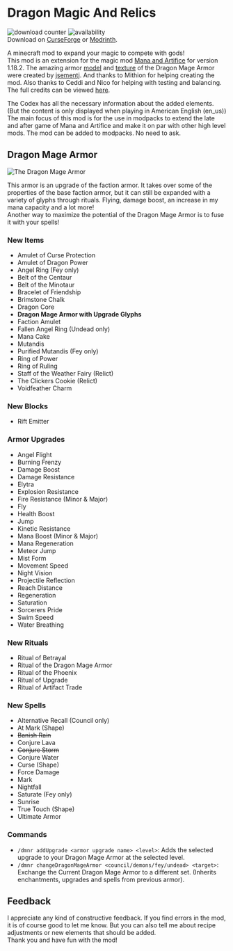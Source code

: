 # Dragon Magic And Relics
![download counter](https://cf.way2muchnoise.eu/full_785039_downloads.svg)
![availability](https://cf.way2muchnoise.eu/versions/785039.svg)
<br>Download on [CurseForge](https://www.curseforge.com/minecraft/mc-mods/dragon-magic-and-relics) or [Modrinth](https://modrinth.com/mod/dragon-magic-and-relics).

A minecraft mod to expand your magic to compete with gods!
<br>This mod is an extension for the magic mod [Mana and Artifice](https://www.curseforge.com/minecraft/mc-mods/mana-and-artifice) for version 1.18.2.
The amazing armor [model](/src/main/resources/assets/dmnr/geo/dragon_mage_armor.geo.json)
and [texture](/src/main/resources/assets/dmnr/textures/models/armor/infernal_dragon_mage_armor_texture.png)
of the Dragon Mage Armor were created by [jsementj](https://www.reddit.com/user/jsementj/). And thanks to Mithion for helping creating the mod. Also thanks to Ceddi and Nico for helping with testing and balancing.
<br>The full credits can be viewed [here](/CREDITS.md). 

The Codex has all the necessary information about the added elements. (But the content is only displayed when playing in American English (en_us))
<br>The main focus of this mod is for the use in modpacks to extend the late and after game of Mana and Artifice and make it on par with other high level mods. The mod can be added to modpacks. No need to ask.

## Dragon Mage Armor
![The Dragon Mage Armor](/src/main/resources/the_dragon_mage_armor.png)

This armor is an upgrade of the faction armor. It takes over some of the properties of the base faction armor, but it can still be expanded with a variety of glyphs through rituals. Flying, damage boost, an increase in my mana capacity and a lot more!
<br>Another way to maximize the potential of the Dragon Mage Armor is to fuse it with your spells!

### New Items
- Amulet of Curse Protection
- Amulet of Dragon Power
- Angel Ring (Fey only)
- Belt of the Centaur
- Belt of the Minotaur
- Bracelet of Friendship
- Brimstone Chalk
- Dragon Core
- **Dragon Mage Armor with Upgrade Glyphs**
- Faction Amulet
- Fallen Angel Ring (Undead only)
- Mana Cake
- Mutandis
- Purified Mutandis (Fey only)
- Ring of Power
- Ring of Ruling
- Staff of the Weather Fairy (Relict)
- The Clickers Cookie (Relict)
- Voidfeather Charm

### New Blocks
- Rift Emitter 

### Armor Upgrades
- Angel Flight
- Burning Frenzy
- Damage Boost
- Damage Resistance
- Elytra
- Explosion Resistance
- Fire Resistance (Minor & Major)
- Fly
- Health Boost
- Jump
- Kinetic Resistance
- Mana Boost (Minor & Major)
- Mana Regeneration
- Meteor Jump
- Mist Form
- Movement Speed
- Night Vision
- Projectile Reflection
- Reach Distance
- Regeneration
- Saturation
- Sorcerers Pride
- Swim Speed
- Water Breathing

### New Rituals
- Ritual of Betrayal
- Ritual of the Dragon Mage Armor
- Ritual of the Phoenix
- Ritual of Upgrade
- Ritual of Artifact Trade

### New Spells
- Alternative Recall (Council only)
- At Mark (Shape)
- ~~Banish Rain~~
- Conjure Lava
- ~~Conjure Storm~~
- Conjure Water
- Curse (Shape)
- Force Damage
- Mark
- Nightfall
- Saturate (Fey only)
- Sunrise
- True Touch (Shape)
- Ultimate Armor

### Commands
- ```/dmnr addUpgrade <armor upgrade name> <level>```: Adds the selected upgrade to your Dragon Mage Armor at the selected level.
- ```/dmnr changeDragonMageArmor <council/demons/fey/undead> <target>```: Exchange the Current Dragon Mage Armor to a different set. (Inherits enchantments, upgrades and spells from previous armor).

## Feedback
I appreciate any kind of constructive feedback. If you find errors in the mod, it is of course good to let me know. But you can also tell me about recipe adjustments or new elements that should be added. 
<br>Thank you and have fun with the mod!